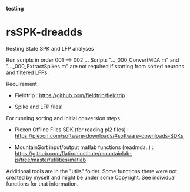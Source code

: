 **testing**

# rsSPK-dreadds
Resting State SPK and LFP analyses

Run scripts in order 001 --> 002 ...
Scripts "..._000_ConvertMDA.m" and "..._000_ExtractSpikes.m" are not required if starting from sorted neurons and filtered LFPs. 

Requirement : 

- Fieldtrip : https://github.com/fieldtrip/fieldtrip

- Spike and LFP files!

For running sorting and initial conversion steps :

- Plexon Offline Files SDK (for reading pl2 files) : https://plexon.com/software-downloads/#software-downloads-SDKs

- MountainSort input/output matlab functions (readmda..) : https://github.com/flatironinstitute/mountainlab-js/tree/master/utilities/matlab

Additional tools are in the "utils" folder. Some functions there were not created by myself and might be under some Copyright. See individual functions for that information.


